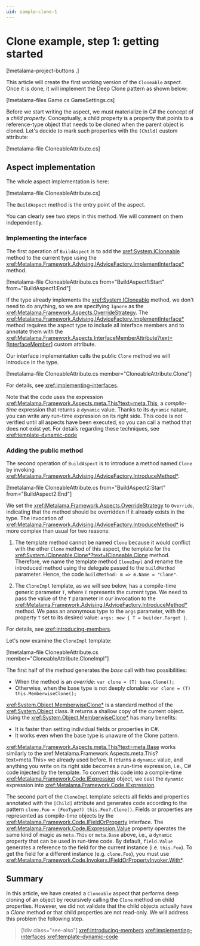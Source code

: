 ```yaml
---
uid: sample-clone-1
---
```


# Clone example, step 1: getting started

[!metalama-project-buttons .]

This article will create the first working version of the `Cloneable` aspect. Once it is done, it will implement the Deep Clone pattern as shown below:

[!metalama-files Game.cs GameSettings.cs]

Before we start writing the aspect, we must materialize in C# the concept of a _child property_. Conceptually, a child property is a property that points to a reference-type object that needs to be cloned when the parent object is cloned. Let's decide to mark such properties with the `[Child]` custom attribute:

[!metalama-file CloneableAttribute.cs]

## Aspect implementation

The whole aspect implementation is here:

[!metalama-file CloneableAttribute.cs]

The `BuildAspect` method is the entry point of the aspect.

You can clearly see two steps in this method. We will comment on them independently.

### Implementing the interface

The first operation of `BuildAspect` is to add the <xref:System.ICloneable> method to the current type using the <xref:Metalama.Framework.Advising.IAdviceFactory.ImplementInterface*> method.

[!metalama-file CloneableAttribute.cs from="BuildAspect1:Start" from="BuildAspect1:End"]

If the type already implements the <xref:System.ICloneable> method, we don't need to do anything, so we are specifying `Ignore` as the <xref:Metalama.Framework.Aspects.OverrideStrategy>. The <xref:Metalama.Framework.Advising.IAdviceFactory.ImplementInterface*> method requires the aspect type to include all interface members and to annotate them with the <xref:Metalama.Framework.Aspects.InterfaceMemberAttribute?text=[InterfaceMember]> custom attribute.

Our interface implementation calls the public `Clone` method we will introduce in the type.

[!metalama-file CloneableAttribute.cs member="CloneableAttribute.Clone"]

For details, see <xref:implementing-interfaces>.

Note that the code uses the expression <xref:Metalama.Framework.Aspects.meta.This?text=meta.This>, a _compile-time_ expression that returns a `dynamic` value. Thanks to its `dynamic` nature, you can write any run-time expression on its right side. This code is not verified until all aspects have been executed, so you can call a method that does not exist yet. For details regarding these techniques, see <xref:template-dynamic-code>

### Adding the public method

The second operation of `BuildAspect` is to introduce a method named `Clone` by invoking <xref:Metalama.Framework.Advising.IAdviceFactory.IntroduceMethod*>.

[!metalama-file CloneableAttribute.cs from="BuildAspect2:Start" from="BuildAspect2:End"]

We set the <xref:Metalama.Framework.Aspects.OverrideStrategy> to `Override`, indicating that the method should be overridden if it already exists in the type. The invocation of <xref:Metalama.Framework.Advising.IAdviceFactory.IntroduceMethod*> is more complex than usual for two reasons:

1. The template method cannot be named `Clone` because it would conflict with the other `Clone` method of this aspect, the template for the <xref:System.ICloneable.Clone*?text=ICloneable.Clone> method. Therefore, we name the template method `CloneImpl` and rename the introduced method using the delegate passed to the `buildMethod` parameter. Hence, the code `buildMethod: m => m.Name = "Clone"`.

2. The `CloneImpl` template, as we will see below, has a compile-time generic parameter `T`, where `T` represents the current type. We need to pass the value of the `T` parameter in our invocation to the <xref:Metalama.Framework.Advising.IAdviceFactory.IntroduceMethod*> method. We pass an anonymous type to the `args` parameter, with the property `T` set to its desired value:  `args: new { T = builder.Target }`.

For details, see <xref:introducing-members>.

Let's now examine the `CloneImpl` template:

[!metalama-file CloneableAttribute.cs member="CloneableAttribute.CloneImpl"]

The first half of the method generates the _base_ call with two possibilities:

* When the method is an _override_: `var clone = (T) base.Clone();`
* Otherwise, when the base type is not deeply clonable: `var clone = (T) this.MemberwiseClone();`

<xref:System.Object.MemberwiseClone*> is a standard method of the <xref:System.Object> class. It returns a shallow copy of the current object. Using the <xref:System.Object.MemberwiseClone*> has many benefits:

* It is faster than setting individual fields or properties in C#.
* It works even when the base type is unaware of the Clone pattern.

<xref:Metalama.Framework.Aspects.meta.This?text=meta.Base> works similarly to the xref:Metalama.Framework.Aspects.meta.This?text=meta.This> we already used before. It returns a `dynamic` value, and anything you write on its right side becomes a run-time expression, i.e., C# code injected by the template. To convert this code into a compile-time <xref:Metalama.Framework.Code.IExpression> object, we cast the `dynamic` expression into <xref:Metalama.Framework.Code.IExpression>.

The second part of the `CloneImpl` template selects all fields and properties annotated with the `[Child]` attribute and generates code according to the pattern `clone.Foo = (FooType?) this.Foo?.Clone()`. Fields or properties are represented as compile-time objects by the <xref:Metalama.Framework.Code.IFieldOrProperty> interface. The <xref:Metalama.Framework.Code.IExpression.Value> property operates the same kind of magic as `meta.This` or `meta.Base` above, i.e., a `dynamic` property that can be used in run-time code. By default, `field.Value` generates a reference to the field for the current instance (i.e. `this.Foo`). To get the field for a different instance (e.g. `clone.Foo`), you must use <xref:Metalama.Framework.Code.Invokers.IFieldOrPropertyInvoker.With*>.

## Summary

In this article, we have created a `Cloneable` aspect that performs deep cloning of an object by recursively calling the `Clone` method on child properties. However, we did not validate that the child objects actually have a _Clone_ method or that child properties are not read-only. We will address this problem the following step.

> [!div class="see-also"]
> <xref:introducing-members>
> <xref:implementing-interfaces>
> <xref:template-dynamic-code>
